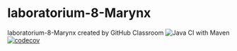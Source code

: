 # laboratorium-8-Marynx
laboratorium-8-Marynx created by GitHub Classroom
![Java CI with Maven](https://github.com/testowanieaplikacjijavaug/laboratorium-8-Marynx/workflows/Java%20CI%20with%20Maven/badge.svg)
[![codecov](https://codecov.io/gh/testowanieaplikacjijavaug/laboratorium-8-Marynx/branch/master/graph/badge.svg)](https://codecov.io/gh/testowanieaplikacjijavaug/laboratorium-8-Marynx)
